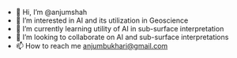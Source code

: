 - 👋 Hi, I’m @anjumshah
- 👀 I’m interested in AI and its utilization in Geoscience
- 🌱 I’m currently learning utility of AI in sub-surface interpretation 
- 💞️ I’m looking to collaborate on AI and sub-surface interpretations
- 📫 How to reach me anjumbukhari@gmail.com

<!---
anjumshah/anjumshah is a ✨ special ✨ repository because its `README.md` (this file) appears on your GitHub profile.
You can click the Preview link to take a look at your changes.
--->

